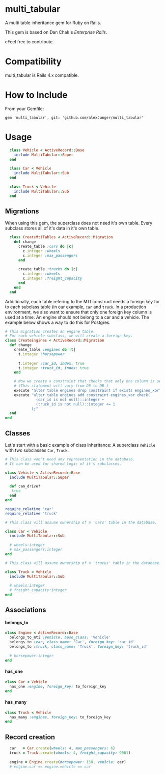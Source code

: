 multi_tabular
==========================
A multi table inheritance gem for Ruby on Rails.

This gem is based on Dan Chak's *Enterprise Rails*.

cFeel free to contribute.

Compatibility
=============

multi_tabular is Rails 4.x compatible.


How to Include
==============

From your Gemfile:

    gem 'multi_tabular', git: 'github.com/alexJunger/multi_tabular'
    
Usage
===============

```ruby
  class Vehicle < ActiveRecord::Base
    include MultiTabular::Super
  end
  
  class Car < Vehicle
    include MultiTabular::Sub
  end
  
  class Truck < Vehicle
    include MultiTabular::Sub
  end
```

Migrations
------------------

When using this gem, the superclass does not need it's own table. Every subclass stores all of it's data in it's own
table.

```ruby
  class CreateMtiTables < ActiveRecord::Migration
    def change
      create_table :cars do |c|
        c.integer :wheels
        c.integer :max_passengers
      end
      
      create_table :trucks do |c|
        c.integer :wheels
        c.integer :freight_capacity
      end
    end
  end
```

Additionally, each table refering to the MTI construct needs a foreign key for to each subclass table (in our example,
`car` and `truck`. In a production environment, we also want to ensure that only one foreign key column is used at a
time. An engine should not belong to a car and a vehicle. The example below shows a way to do this for Postgres.


```ruby
# This migration creates an engine table.
# For each vehicle subclass, we will create a foreign key.
class CreateEngines < ActiveRecord::Migration
  def change
    create_table :engines do |t|
      t.integer :horsepower
      
      t.integer :car_id, index: true
      t.integer :truck_id, index: true
    end

    # Now we create a constraint that checks that only one column is set at a time.
    # (This statement will vary from DB to DB.)
    execute "alter table engines drop constraint if exists engines_xor"
    execute "alter table engines add constraint engines_xor check(
              (car_id is not null)::integer +
              (truck_id is not null)::integer <= 1
            );"
  end
end
```

Classes
---------------

Let's start with a basic example of class inheritance: A superclass `Vehicle` with two subclasses `Car`, `Truck`.
```ruby
# This class won't need any representation in the database.
# It can be used for shared logic of it's subclasses.

class Vehicle < ActiveRecord::Base
  include MultiTabular::Super
  
  def can_drive?
   true
  end
end

require_relative 'car'
require_relative 'truck'
```

```ruby
# This class will assume ownership of a 'cars' table in the database.

class Car < Vehicle
  include MultiTabular::Sub
  
  # wheels:integer
  # max_passengers:integer
end
```

```ruby
# This class will assume ownership of a 'trucks' table in the database.

class Truck < Vehicle
  include MultiTabular::Sub
  
  # wheels:integer
  # freight_capacity:integer
end
```

Associations
----------------
#### belongs_to
```ruby
class Engine < ActiveRecord::Base
  belongs_to_mti :vehicle, base_class: 'Vehicle'
  belongs_to :car, class_name: 'Car', foreign_key: 'car_id'
  belongs_to :truck, class_name: 'Truck', foreign_key: 'truck_id'
  
  # horsepower:integer
end
```

#### has_one
```ruby
class Car < Vehicle
  has_one :engine, foreign_key: to_foreign_key
end
```

#### has_many
```ruby
class Truck < Vehicle
  has_many :engines, foreign_key: to_foreign_key
end
```

Record creation
----------------

```ruby
  car   = Car.create(wheels: 4, max_passengers: 6)
  truck = Truck.create(wheels: 4, freight_capacity: 9001)
  
  engine = Engine.create(horsepower: 150, vehicle: car)
  # engine.car == engine.vehicle == car
```
